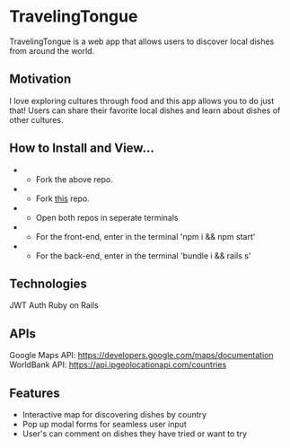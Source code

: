 # TravelingTongue
<!-- A little info about your project and/ or overview that explains what the project is about. -->
TravelingTongue is a web app that allows users to discover local dishes from around the world.

## Motivation
<!-- A short description of the motivation behind the creation and maintenance of the project. This should explain why the project exists. -->
I love exploring cultures through food and this app allows you to do just that!  Users can share their favorite local dishes and learn about dishes of other cultures. 


## How to Install and View...
* - Fork the above repo.
* - Fork [this](https://github.com/bnfetterley/traveltongue_backend) repo. 
* - Open both repos in seperate terminals
* - For the front-end, enter in the terminal 'npm i && npm start'
* - For the back-end, enter in the terminal 'bundle i && rails s'

## Technologies
JWT Auth
Ruby on Rails

## APIs
Google Maps API: https://developers.google.com/maps/documentation
WorldBank API:  https://api.ipgeolocationapi.com/countries

## Features
- Interactive map for discovering dishes by country
- Pop up modal forms for seamless user input
- User's can comment on dishes they have tried or want to try

